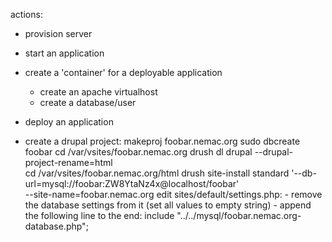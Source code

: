 actions:

* provision server
* start an application
* create a 'container' for a deployable application
  - create an apache virtualhost
  - create a database/user
* deploy an application






* create a drupal project:
    makeproj foobar.nemac.org
    sudo dbcreate foobar
    cd /var/vsites/foobar.nemac.org
    drush dl drupal --drupal-project-rename=html   
    cd /var/vsites/foobar.nemac.org/html
    drush site-install standard '--db-url=mysql://foobar:ZW8YtaNz4x@localhost/foobar' \
         --site-name=foobar.nemac.org
    edit sites/default/settings.php:
      - remove the database settings from it (set all values to empty string)
      - append the following line to the end:
           include "../../mysql/foobar.nemac.org-database.php";
